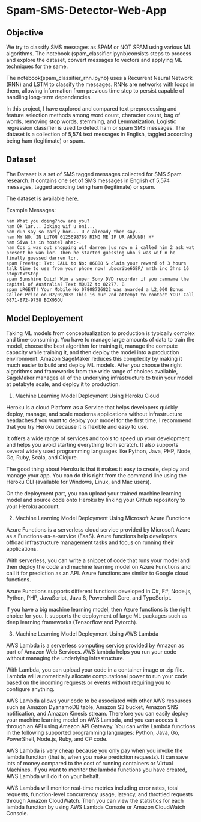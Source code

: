 # Spam-SMS-Detector-Web-App

## Objective

We try to classify SMS messages as SPAM or NOT SPAM using various ML algorithms. The notebook (spam_classifier.ipynb)consists steps to process and explore the dataset, convert messages to vectors and applying ML techniques for the same.

The notebook(spam_classifier_rnn.ipynb) uses a Recurrent Neural Network (RNN) and LSTM to classify the messages. RNNs are networks with loops in them, allowing information from previous time step to persist capable of handling long-term dependencies.

In this project, I have explored and compared text preprocessing and feature selection methods among word count, character count, bag of words, removing stop words, stemming, and Lemmatization. Logistic regression classifier is used to detect ham or spam SMS messages. The dataset is a collection of 5,574 text messages in English, taggled according being ham (legitimate) or spam. 

## Dataset

The Dataset is a set of SMS tagged messages  collected for SMS Spam research. It contains one set of SMS messages in English of 5,574 messages, tagged acording being ham (legitimate) or spam.

The dataset is available [here.](https://archive.ics.uci.edu/ml/datasets/SMS+Spam+Collection)

Example Messages:

```
ham What you doing?how are you? 
ham Ok lar... Joking wif u oni... 
ham dun say so early hor... U c already then say... 
ham MY NO. IN LUTON 0125698789 RING ME IF UR AROUND! H* 
ham Siva is in hostel aha:-. 
ham Cos i was out shopping wif darren jus now n i called him 2 ask wat present he wan lor. Then he started guessing who i was wif n he finally guessed darren lor. 
spam FreeMsg: Txt: CALL to No: 86888 & claim your reward of 3 hours talk time to use from your phone now! ubscribe6GBP/ mnth inc 3hrs 16 stop?txtStop 
spam Sunshine Quiz! Win a super Sony DVD recorder if you canname the capital of Australia? Text MQUIZ to 82277. B 
spam URGENT! Your Mobile No 07808726822 was awarded a L2,000 Bonus Caller Prize on 02/09/03! This is our 2nd attempt to contact YOU! Call 0871-872-9758 BOX95QU 

```


## Model Deployement

Taking ML models from conceptualization to production is typically complex and time-consuming. You have to manage large amounts of data to train the model, choose the best algorithm for training it, manage the compute capacity while training it, and then deploy the model into a production environment. Amazon SageMaker reduces this complexity by making it much easier to build and deploy ML models. After you choose the right algorithms and frameworks from the wide range of choices available, SageMaker manages all of the underlying infrastructure to train your model at petabyte scale, and deploy it to production.

1. Machine Learning Model Deployment Using Heroku Cloud

Heroku is a cloud Platform as a Service that helps developers quickly deploy, manage, and scale moderns applications without infrastructure headaches.f you want to deploy your model for the first time, I recommend that you try Heroku because it is flexible and easy to use.

It offers a wide range of services and tools to speed up your development and helps you avoid starting everything from scratch. It also supports several widely used programming languages like Python, Java, PHP, Node, Go, Ruby, Scala, and Clojure.

The good thing about Heroku is that it makes it easy to create, deploy and manage your app. You can do this right from the command line using the Heroku CLI (available for Windows, Linux, and Mac users).

On the deployment part, you can upload your trained machine learning model and source code onto Heroku by linking your Github repository to your Heroku account.


2. Machine Learning Model Deployment Using Microsoft Azure Functions

Azure Functions is a serverless cloud service provided by Microsoft Azure as a Functions-as-a-service (FaaS). Azure functions help developers offload infrastructure management tasks and focus on running their applications.

With serverless, you can write a snippet of code that runs your model and then deploy the code and machine learning model on Azure Functions and call it for prediction as an API. Azure functions are similar to Google cloud functions.

Azure Functions supports different functions developed in C#, F#, Node.js, Python, PHP, JavaScript, Java 8, Powershell Core, and TypeScript.

If you have a big machine learning model, then Azure functions is the right choice for you. It supports the deployment of large ML packages such as deep learning frameworks (Tensorflow and Pytorch).


3. Machine Learning Model Deployment Using AWS Lambda

AWS Lambda is a serverless computing service provided by Amazon as part of Amazon Web Services. AWS lambda helps you run your code without managing the underlying infrastructure.

With Lambda, you can upload your code in a container image or zip file. Lambda will automatically allocate computational power to run your code based on the incoming requests or events without requiring you to configure anything.

AWS Lambda allows your code to be associated with other AWS resources such as Amazon DyanamoDB table, Amazon S3 bucket, Amazon SNS notification, and Amazon Kinesis stream. Therefore you can easily deploy your machine learning model on AWS Lambda, and you can access it through an API using Amazon API Gateway. You can write Lambda functions in the following supported programming languages: Python, Java, Go, PowerShell, Node.js, Ruby, and C# code.

AWS Lambda is very cheap because you only pay when you invoke the lambda function (that is, when you make prediction requests). It can save lots of money compared to the cost of running containers or Virtual Machines. If you want to monitor the lambda functions you have created, AWS Lambda will do it on your behalf.

AWS Lambda will monitor real-time metrics including error rates, total requests, function-level concurrency usage, latency, and throttled requests through Amazon CloudWatch. Then you can view the statistics for each lambda function by using AWS Lambda Console or Amazon CloudWatch Console.
